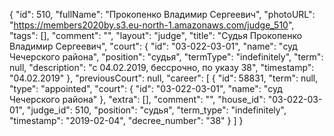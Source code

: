 {
    "id": 510,
    "fullName": "Прокопенко Владимир Сергеевич",
    "photoURL": "https://members2020by.s3.eu-north-1.amazonaws.com/judge_510",
    "tags": [],
    "comment": "",
    "layout": "judge",
    "title": "Судья Прокопенко Владимир Сергеевич",
    "court": {
        "id": "03-022-03-01",
        "name": "суд Чечерского района",
        "position": "судья",
        "termType": "indefinitely",
        "term": null,
        "description": "c 04.02.2019, бессрочно, по указу 38",
        "timestamp": "04.02.2019"
    },
    "previousCourt": null,
    "career": [
        {
            "id": 58831,
            "term": null,
            "type": "appointed",
            "court": {
                "id": "03-022-03-01",
                "name": "суд Чечерского района"
            },
            "extra": [],
            "comment": "",
            "house_id": "03-022-03-01",
            "judge_id": 510,
            "position": "судья",
            "term_type": "indefinitely",
            "timestamp": "2019-02-04",
            "decree_number": "38"
        }
    ]
}